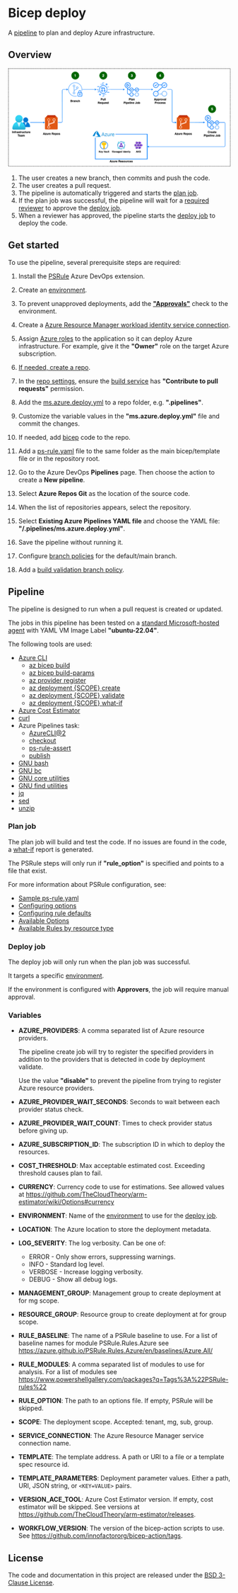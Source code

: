 # Bicep deploy

A [pipeline](ms.azure.deploy.yml) to plan and deploy Azure infrastructure.

## Overview

![Flow overview](../images/deploy-flow.azdo.drawio.png)

1. The user creates a new branch, then commits and push the code.
1. The user creates a pull request.
1. The pipeline is automatically triggered and starts the [plan job](#plan-job).
1. If the plan job was successful, the pipeline will wait for a [required reviewer](#get-started) to approve the [deploy job](#deploy-job).
1. When a reviewer has approved, the pipeline starts the [deploy job](#deploy-job) to deploy the code.

## Get started

To use the pipeline, several prerequisite steps are required:

1. Install the [PSRule](https://marketplace.visualstudio.com/items?itemName=bewhite.ps-rule) Azure DevOps extension.

1. Create an [environment](https://learn.microsoft.com/en-us/azure/devops/pipelines/process/environments?view=azure-devops).

1. To prevent unapproved deployments, add the [**"Approvals"**](https://learn.microsoft.com/en-us/azure/devops/pipelines/process/approvals?view=azure-devops&tabs=check-pass#approvals) check to the environment.

1. Create a [Azure Resource Manager workload identity service connection](https://learn.microsoft.com/en-us/azure/devops/pipelines/release/configure-workload-identity?view=azure-devops).

1. Assign [Azure roles](https://learn.microsoft.com/en-us/azure/role-based-access-control/role-assignments-steps) to the application so it can deploy Azure infrastructure. For example, give it the **"Owner"** role on the target Azure subscription.

1. [If needed, create a repo](https://learn.microsoft.com/en-us/azure/devops/repos/git/create-new-repo?view=azure-devops#create-a-repo-using-the-web-portal).

1. In the [repo settings](https://learn.microsoft.com/en-us/azure/devops/repos/git/set-git-repository-permissions?view=azure-devops#open-security-for-a-repository), ensure the [build service](https://learn.microsoft.com/en-us/azure/devops/pipelines/process/access-tokens?view=azure-devops&tabs=yaml#manage-build-service-account-permissions) has **"Contribute to pull requests"** permission.

1. Add the [ms.azure.deploy.yml](./ms.azure.deploy.yml) to a repo folder, e.g. **".pipelines"**.

1. Customize the variable values in the **"ms.azure.deploy.yml"** file and commit the changes.

1. If needed, add [bicep](https://learn.microsoft.com/en-us/azure/azure-resource-manager/bicep/) code to the repo.

1. Add a [ps-rule.yaml](./../ps-rule.yaml) file to the same folder as the main bicep/template file or in the repository root.

1. Go to the Azure DevOps **Pipelines** page. Then choose the action to create a **New pipeline**.

1. Select **Azure Repos Git** as the location of the source code.

1. When the list of repositories appears, select the repository.

1. Select **Existing Azure Pipelines YAML file** and choose the YAML file: **"/.pipelines/ms.azure.deploy.yml"**.

1. Save the pipeline without running it.

1. Configure [branch policies](https://learn.microsoft.com/en-us/azure/devops/repos/git/branch-policies?view=azure-devops&tabs=browser#configure-branch-policies) for the default/main branch.

1. Add a [build validation branch policy](https://learn.microsoft.com/en-us/azure/devops/repos/git/branch-policies?view=azure-devops&tabs=browser#build-validation).

## Pipeline

The pipeline is designed to run when a pull request is created or updated.

The jobs in this pipeline has been tested on a [standard Microsoft-hosted agent](https://learn.microsoft.com/en-us/azure/devops/pipelines/agents/hosted?view=azure-devops&tabs=yaml#software) with YAML VM Image Label **"ubuntu-22.04"**.

The following tools are used:

- [Azure CLI](https://learn.microsoft.com/en-us/cli/azure/)
  - [az bicep build](https://learn.microsoft.com/en-us/cli/azure/bicep?view=azure-cli-latest#az-bicep-build)
  - [az bicep build-params](https://learn.microsoft.com/en-us/cli/azure/bicep?view=azure-cli-latest#az-bicep-build-params)
  - [az provider register](https://learn.microsoft.com/en-us/cli/azure/provider?view=azure-cli-latest#az-provider-register)
  - [az deployment {SCOPE} create](https://learn.microsoft.com/en-us/cli/azure/deployment/sub?view=azure-cli-latest#az-deployment-sub-create)
  - [az deployment {SCOPE} validate](https://learn.microsoft.com/en-us/cli/azure/deployment/sub?view=azure-cli-latest#az-deployment-sub-validate)
  - [az deployment {SCOPE} what-if](https://learn.microsoft.com/en-us/cli/azure/deployment/sub?view=azure-cli-latest#az-deployment-sub-what-if)
- [Azure Cost Estimator](https://github.com/TheCloudTheory/arm-estimator)
- [curl](https://curl.se/)
- Azure Pipelines task:
  - [AzureCLI@2](https://learn.microsoft.com/en-us/azure/devops/pipelines/tasks/reference/azure-cli-v2?view=azure-pipelines)
  - [checkout](https://learn.microsoft.com/en-us/azure/devops/pipelines/yaml-schema/steps-checkout?view=azure-pipelines)
  - [ps-rule-assert](https://github.com/microsoft/PSRule-pipelines/blob/main/docs/tasks.md#ps-rule-assert)
  - [publish](https://learn.microsoft.com/en-us/azure/devops/pipelines/yaml-schema/steps-publish?view=azure-pipelines)
- [GNU bash](https://www.gnu.org/software/bash/)
- [GNU bc](https://www.gnu.org/software/bc/)
- [GNU core utilities](https://www.gnu.org/software/coreutils/coreutils.html)
- [GNU find utilities](https://www.gnu.org/software/findutils/)
- [jq](https://jqlang.github.io/jq/)
- [sed](https://www.gnu.org/software/sed/)
- [unzip](https://infozip.sourceforge.net/)

### Plan job

The plan job will build and test the code. If no issues are found in the code, a [what-if](https://docs.microsoft.com/cli/azure/deployment/sub#az-deployment-sub-what-if) report is generated.

The PSRule steps will only run if **"rule_option"** is specified and points to a file that exist.

For more information about PSRule configuration, see:

- [Sample ps-rule.yaml](../ps-rule.yaml)
- [Configuring options](https://azure.github.io/PSRule.Rules.Azure/setup/configuring-options/)
- [Configuring rule defaults](https://azure.github.io/PSRule.Rules.Azure/setup/configuring-rules/)
- [Available Options](https://microsoft.github.io/PSRule/v2/concepts/PSRule/en-US/about_PSRule_Options/)
- [Available Rules by resource type](https://azure.github.io/PSRule.Rules.Azure/en/rules/resource/)

### Deploy job

The deploy job will only run when the plan job was successful.

It targets a specific [environment](#get-started).

If the environment is configured with **Approvers**, the job will require manual approval.

### Variables

- **AZURE_PROVIDERS**: A comma separated list of Azure resource providers.

  The pipeline create job will try to register the specified providers in addition to the providers that is detected in code by deployment validate.

  Use the value **"disable"** to prevent the pipeline from trying to register Azure resource providers.

- **AZURE_PROVIDER_WAIT_SECONDS**: Seconds to wait between each provider status check.

- **AZURE_PROVIDER_WAIT_COUNT**: Times to check provider status before giving up.

- **AZURE_SUBSCRIPTION_ID**: The subscription ID in which to deploy the resources.

- **COST_THRESHOLD**: Max acceptable estimated cost. Exceeding threshold causes plan to fail.

- **CURRENCY**: Currency code to use for estimations. See allowed values at <https://github.com/TheCloudTheory/arm-estimator/wiki/Options#currency>

- **ENVIRONMENT**: Name of the [environment](#get-started) to use for the [deploy job](#deploy-job).

- **LOCATION**: The Azure location to store the deployment metadata.

- **LOG_SEVERITY**: The log verbosity. Can be one of:

  - ERROR - Only show errors, suppressing warnings.
  - INFO - Standard log level.
  - VERBOSE - Increase logging verbosity.
  - DEBUG - Show all debug logs.

- **MANAGEMENT_GROUP**: Management group to create deployment at for mg scope.

- **RESOURCE_GROUP**: Resource group to create deployment at for group scope.

- **RULE_BASELINE**: The name of a PSRule baseline to use. For a list of baseline names for module PSRule.Rules.Azure see <https://azure.github.io/PSRule.Rules.Azure/en/baselines/Azure.All/>

- **RULE_MODULES**: A comma separated list of modules to use for analysis. For a list of modules see <https://www.powershellgallery.com/packages?q=Tags%3A%22PSRule-rules%22>

- **RULE_OPTION**: The path to an options file. If empty, PSRule will be skipped.

- **SCOPE**: The deployment scope. Accepted: tenant, mg, sub, group.

- **SERVICE_CONNECTION**: The Azure Resource Manager service connection name.

- **TEMPLATE**: The template address. A path or URI to a file or a template spec resource id.

- **TEMPLATE_PARAMETERS**: Deployment parameter values. Either a path, URI, JSON string, or `<KEY=VALUE>` pairs.

- **VERSION_ACE_TOOL**: Azure Cost Estimator version. If empty, cost estimator will be skipped. See versions at <https://github.com/TheCloudTheory/arm-estimator/releases>.

- **WORKFLOW_VERSION**: The version of the bicep-action scripts to use. See <https://github.com/innofactororg/bicep-action/tags>.

## License

The code and documentation in this project are released under the [BSD 3-Clause License](../LICENSE).
